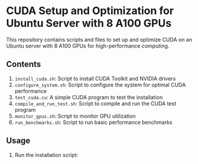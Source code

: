 # CUDA Setup and Optimization for Ubuntu Server with 8 A100 GPUs

This repository contains scripts and files to set up and optimize CUDA on an Ubuntu server with 8 A100 GPUs for high-performance computing.

## Contents

1. `install_cuda.sh`: Script to install CUDA Toolkit and NVIDIA drivers
2. `configure_system.sh`: Script to configure the system for optimal CUDA performance
3. `test_cuda.cu`: A simple CUDA program to test the installation
4. `compile_and_run_test.sh`: Script to compile and run the CUDA test program
5. `monitor_gpus.sh`: Script to monitor GPU utilization
6. `run_benchmarks.sh`: Script to run basic performance benchmarks

## Usage

1. Run the installation script:
   